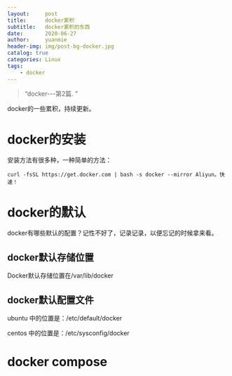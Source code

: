 ```yaml
---
layout:     post
title:      docker累积
subtitle:   docker累积的东西
date:       2020-06-27
author:     yuanmie
header-img: img/post-bg-docker.jpg
catalog: true
categories: Linux
tags:
    - docker
---
```


> “docker---第2篇. ”

docker的一些累积，持续更新。

# docker的安装

安装方法有很多种，一种简单的方法：
```shell
curl -fsSL https://get.docker.com | bash -s docker --mirror Aliyun。快速！
```
# docker的默认

docker有哪些默认的配置？记性不好了，记录记录，以便忘记的时候拿来看。

## docker默认存储位置
Docker默认存储位置在/var/lib/docker

## docker默认配置文件
ubuntu 中的位置是：/etc/default/docker

 centos 中的位置是：/etc/sysconfig/docker


# docker compose
